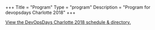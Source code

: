 +++
Title = "Program"
Type = "program"
Description = "Program for devopsdays Charlotte 2018"
+++

<a id="sched-embed" href="http://devopsdayscharlotte2018.sched.com/">View the DevOpsDays Charlotte 2018 schedule &amp; directory.</a><script type="text/javascript" src="http://devopsdayscharlotte2018.sched.com/js/embed.js"></script>
